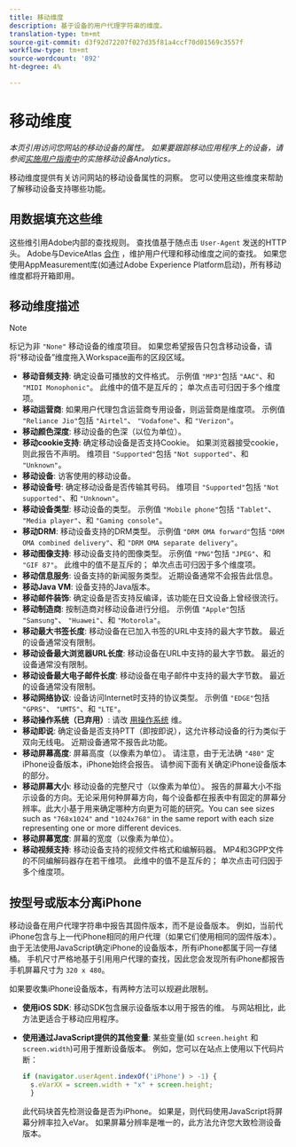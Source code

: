 ```yaml
---
title: 移动维度
description: 基于设备的用户代理字符串的维度。
translation-type: tm+mt
source-git-commit: d3f92d72207f027d35f81a4ccf70d01569c3557f
workflow-type: tm+mt
source-wordcount: '892'
ht-degree: 4%

---
```



# 移动维度

*本页引用访问您网站的移动设备的属性。 如果要跟踪移动应用程序上的设备，请参阅[实施用户指南中](/help/implement/mobile-device-sdk.md)的实施移动设备Analytics。*

移动维度提供有关访问网站的移动设备属性的洞察。 您可以使用这些维度来帮助了解移动设备支持哪些功能。

## 用数据填充这些维

这些维引用Adobe内部的查找规则。 查找值基于随点击 `User-Agent` 发送的HTTP头。 Adobe与DeviceAtlas [合作](https://deviceatlas.com/) ，维护用户代理和移动维度之间的查找。 如果您使用AppMeasurement库(如通过Adobe Experience Platform启动)，所有移动维度都将开箱即用。

## 移动维度描述

>[!NOTE]
>
>标记为非 `"None"` 移动设备的维度项目。 如果您希望报告只包含移动设备，请将“移动设备”维度拖入Workspace画布的区段区域。

* **移动音频支持**: 确定设备可播放的文件格式。 示例值 `"MP3"`包括 `"AAC"`、和 `"MIDI Monophonic"`。 此维中的值不是互斥的； 单次点击可归因于多个维度项。
* **移动运营商**: 如果用户代理包含运营商专用设备，则运营商是维度项。 示例值 `"Reliance Jio"`包括 `"Airtel"`、 `"Vodafone"`、和 `"Verizon"`。
* **移动颜色深度**: 移动设备的色深（以位为单位）。
* **移动cookie支持**: 确定移动设备是否支持Cookie。 如果浏览器接受cookie，则此报告不声明。 维项目 `"Supported"`包括 `"Not supported"`、和 `"Unknown"`。
* **移动设备**: 访客使用的移动设备。
* **移动设备号**: 确定移动设备是否传输其号码。 维项目 `"Supported"`包括 `"Not supported"`、和 `"Unknown"`。
* **移动设备类型**: 移动设备的类型。 示例值 `"Mobile phone"`包括 `"Tablet"`、 `"Media player"`、和 `"Gaming console"`。
* **移动DRM**: 移动设备支持的DRM类型。 示例值 `"DRM OMA forward"`包括 `"DRM OMA combined delivery"`、和 `"DRM OMA separate delivery"`。
* **移动图像支持**: 移动设备支持的图像类型。 示例值 `"PNG"`包括 `"JPEG"`、和 `"GIF 87"`。 此维中的值不是互斥的； 单次点击可归因于多个维度项。
* **移动信息服务**: 设备支持的新闻服务类型。 近期设备通常不会报告此信息。
* **移动Java VM**: 设备支持的Java版本。
* **移动邮件装饰**: 确定设备是否支持反编译，该功能在日文设备上曾经很流行。
* **移动制造商**: 按制造商对移动设备进行分组。 示例值 `"Apple"`包括 `"Samsung"`、 `"Huawei"`、和 `"Motorola"`。
* **移动最大书签长度**: 移动设备在已加入书签的URL中支持的最大字节数。 最近的设备通常没有限制。
* **移动设备最大浏览器URL长度**: 移动设备在URL中支持的最大字节数。 最近的设备通常没有限制。
* **移动设备最大电子邮件长度**: 移动设备在电子邮件中支持的最大字节数。 最近的设备通常没有限制。
* **移动网络协议**: 设备访问Internet时支持的协议类型。 示例值 `"EDGE"`包括 `"GPRS"`、 `"UMTS"`、和 `"LTE"`。
* **移动操作系统（已弃用）**: 请改 [用操作系统](operating-systems.md) 维。
* **移动即说**: 确定设备是否支持PTT（即按即说），这允许移动设备的行为类似于双向无线电。 近期设备通常不报告此功能。
* **移动屏幕高度**: 屏幕高度（以像素为单位）。 请注意，由于无法确 `"480"` 定iPhone设备版本，iPhone始终会报告。 请参阅下面有关确定iPhone设备版本的部分。
* **移动屏幕大小**: 移动设备的完整尺寸（以像素为单位）。 报告的屏幕大小不指示设备的方向。无论采用何种屏幕方向，每个设备都在报表中有固定的屏幕分辨率。此大小基于用来确定哪种方向更为可能的研究。You can see sizes such as `"768x1024"` and `"1024x768"` in the same report with each size representing one or more different devices.
* **移动屏幕宽度**: 屏幕的宽度（以像素为单位）。
* **移动视频支持**: 移动设备支持的视频文件格式和编解码器。 MP4和3GPP文件的不同编解码器存在若干维项。 此维中的值不是互斥的； 单次点击可归因于多个维度项。

## 按型号或版本分离iPhone

移动设备在用户代理字符串中报告其固件版本，而不是设备版本。 例如，当前代iPhone包含与上一代iPhone相同的用户代理（如果它们使用相同的固件版本）。 由于无法使用JavaScript确定iPhone的设备版本，所有iPhone都属于同一存储桶。 手机尺寸严格地基于引用用户代理的查找，因此您会发现所有iPhone都报告手机屏幕尺寸为 `320 x 480`。

如果要收集iPhone设备版本，有两种方法可以规避此限制。

* **使用iOS SDK**: 移动SDK包含展示设备版本以用于报告的维。 与网站相比，此方法更适合于移动应用程序。
* **使用通过JavaScript提供的其他变量**: 某些变量(如 `screen.height` 和 `screen.width`)可用于推断设备版本。 例如，您可以在站点上使用以下代码片断：

   ```js
   if (navigator.userAgent.indexOf('iPhone') > -1) {
     s.eVarXX = screen.width + "x" + screen.height;
     }
   ```

   此代码块首先检测设备是否为iPhone。 如果是，则代码使用JavaScript将屏幕分辨率拉入eVar。 如果屏幕分辨率是唯一的，此方法允许您大致检测设备版本。
